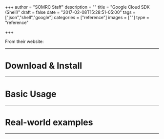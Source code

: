 +++
author = "SOMRC Staff"
description = ""
title = "Google Cloud SDK (Shell)"
draft = false
date = "2017-02-08T15:28:51-05:00"
tags = ["json","shell","google"]
categories = ["reference"]
images = [""]
type = "reference"

+++

From their website:

- - -

# Download & Install

- - -

# Basic Usage

- - -

# Real-world examples

- - -

